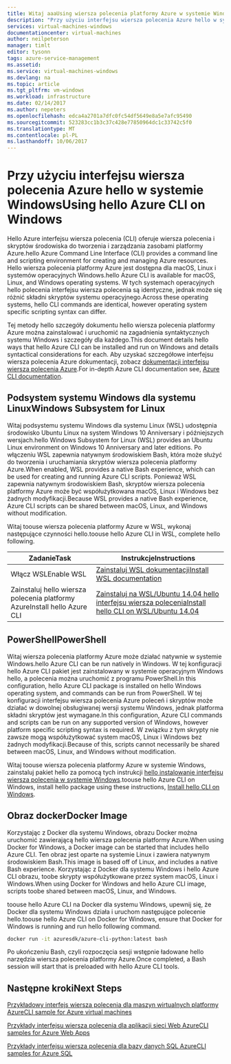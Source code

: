 ```yaml
---
title: Witaj aaaUsing wiersza polecenia platformy Azure w systemie Windows | Dokumentacja firmy Microsoft
description: "Przy użyciu interfejsu wiersza polecenia Azure hello w systemie Windows"
services: virtual-machines-windows
documentationcenter: virtual-machines
author: neilpeterson
manager: timlt
editor: tysonn
tags: azure-service-management
ms.assetid: 
ms.service: virtual-machines-windows
ms.devlang: na
ms.topic: article
ms.tgt_pltfrm: vm-windows
ms.workload: infrastructure
ms.date: 02/14/2017
ms.author: nepeters
ms.openlocfilehash: edca4a2701a7dfc0fc54df5649e8a5e7afc95490
ms.sourcegitcommit: 523283cc1b3c37c428e77850964dc1c33742c5f0
ms.translationtype: MT
ms.contentlocale: pl-PL
ms.lasthandoff: 10/06/2017
---
```

# <a name="using-hello-azure-cli-on-windows"></a><span data-ttu-id="8de65-103">Przy użyciu interfejsu wiersza polecenia Azure hello w systemie Windows</span><span class="sxs-lookup"><span data-stu-id="8de65-103">Using hello Azure CLI on Windows</span></span>

<span data-ttu-id="8de65-104">Hello Azure interfejsu wiersza polecenia (CLI) oferuje wiersza polecenia i skryptów środowiska do tworzenia i zarządzania zasobami platformy Azure.</span><span class="sxs-lookup"><span data-stu-id="8de65-104">hello Azure Command Line Interface (CLI) provides a command line and scripting environment for creating and managing Azure resources.</span></span> <span data-ttu-id="8de65-105">Hello wiersza polecenia platformy Azure jest dostępna dla macOS, Linux i systemów operacyjnych Windows.</span><span class="sxs-lookup"><span data-stu-id="8de65-105">hello Azure CLI is available for macOS, Linux, and Windows operating systems.</span></span> <span data-ttu-id="8de65-106">W tych systemach operacyjnych hello polecenia interfejsu wiersza polecenia są identyczne, jednak może się różnić składni skryptów systemu operacyjnego.</span><span class="sxs-lookup"><span data-stu-id="8de65-106">Across these operating systems, hello CLI commands are identical, however operating system specific scripting syntax can differ.</span></span>

<span data-ttu-id="8de65-107">Tej metody hello szczegóły dokumentu hello wiersza polecenia platformy Azure można zainstalować i uruchomić na zagadnienia syntaktycznych systemu Windows i szczegóły dla każdego.</span><span class="sxs-lookup"><span data-stu-id="8de65-107">This document details hello ways that hello Azure CLI can be installed and run on Windows and details syntactical considerations for each.</span></span> <span data-ttu-id="8de65-108">Aby uzyskać szczegółowe interfejsu wiersza polecenia Azure dokumentacji, zobacz [dokumentacji interfejsu wiersza polecenia Azure]( https://docs.microsoft.com/en-us/cli/azure/overview).</span><span class="sxs-lookup"><span data-stu-id="8de65-108">For in-depth Azure CLI documentation see, [Azure CLI documentation]( https://docs.microsoft.com/en-us/cli/azure/overview).</span></span>

## <a name="windows-subsystem-for-linux"></a><span data-ttu-id="8de65-109">Podsystem systemu Windows dla systemu Linux</span><span class="sxs-lookup"><span data-stu-id="8de65-109">Windows Subsystem for Linux</span></span>

<span data-ttu-id="8de65-110">Witaj podsystemu systemu Windows dla systemu Linux (WSL) udostępnia środowisko Ubuntu Linux na system Windows 10 Anniversary i późniejszych wersjach.</span><span class="sxs-lookup"><span data-stu-id="8de65-110">hello Windows Subsystem for Linux (WSL) provides an Ubuntu Linux environment on Windows 10 Anniversary and later editions.</span></span> <span data-ttu-id="8de65-111">Po włączeniu WSL zapewnia natywnym środowiskiem Bash, która może służyć do tworzenia i uruchamiania skryptów wiersza polecenia platformy Azure.</span><span class="sxs-lookup"><span data-stu-id="8de65-111">When enabled, WSL provides a native Bash experience, which can be used for creating and running Azure CLI scripts.</span></span> <span data-ttu-id="8de65-112">Ponieważ WSL zapewnia natywnym środowiskiem Bash, skryptów wiersza polecenia platformy Azure może być współużytkowana macOS, Linux i Windows bez żadnych modyfikacji.</span><span class="sxs-lookup"><span data-stu-id="8de65-112">Because WSL provides a native Bash experience, Azure CLI scripts can be shared between macOS, Linux, and Windows without modification.</span></span>

<span data-ttu-id="8de65-113">Witaj toouse wiersza polecenia platformy Azure w WSL, wykonaj następujące czynności hello.</span><span class="sxs-lookup"><span data-stu-id="8de65-113">toouse hello Azure CLI in WSL, complete hello following.</span></span>

|<span data-ttu-id="8de65-114">Zadanie</span><span class="sxs-lookup"><span data-stu-id="8de65-114">Task</span></span> | <span data-ttu-id="8de65-115">Instrukcje</span><span class="sxs-lookup"><span data-stu-id="8de65-115">Instructions</span></span> |
|---|---|
| <span data-ttu-id="8de65-116">Włącz WSL</span><span class="sxs-lookup"><span data-stu-id="8de65-116">Enable WSL</span></span> | [<span data-ttu-id="8de65-117">Zainstaluj WSL dokumentacji</span><span class="sxs-lookup"><span data-stu-id="8de65-117">Install WSL documentation </span></span>](https://msdn.microsoft.com/en-us/commandline/wsl/install_guide) |
| <span data-ttu-id="8de65-118">Zainstaluj hello wiersza polecenia platformy Azure</span><span class="sxs-lookup"><span data-stu-id="8de65-118">Install hello Azure CLI</span></span> |[<span data-ttu-id="8de65-119">Zainstaluj na WSL/Ubuntu 14.04 hello interfejsu wiersza polecenia</span><span class="sxs-lookup"><span data-stu-id="8de65-119">Install hello CLI on WSL/Ubuntu 14.04</span></span>](https://docs.microsoft.com/en-us/cli/azure/install-az-cli2#ubuntu)|

## <a name="powershell"></a><span data-ttu-id="8de65-120">PowerShell</span><span class="sxs-lookup"><span data-stu-id="8de65-120">PowerShell</span></span>

<span data-ttu-id="8de65-121">Witaj wiersza polecenia platformy Azure może działać natywnie w systemie Windows.</span><span class="sxs-lookup"><span data-stu-id="8de65-121">hello Azure CLI can be run natively in Windows.</span></span> <span data-ttu-id="8de65-122">W tej konfiguracji hello Azure CLI pakiet jest zainstalowany w systemie operacyjnym Windows hello, a polecenia można uruchomić z programu PowerShell.</span><span class="sxs-lookup"><span data-stu-id="8de65-122">In this configuration, hello Azure CLI package is installed on hello Windows operating system, and commands can be run from PowerShell.</span></span> <span data-ttu-id="8de65-123">W tej konfiguracji interfejsu wiersza polecenia Azure poleceń i skryptów może działać w dowolnej obsługiwanej wersji systemu Windows, jednak platforma składni skryptów jest wymagane.</span><span class="sxs-lookup"><span data-stu-id="8de65-123">In this configuration, Azure CLI commands and scripts can be run on any supported version of Windows, however platform specific scripting syntax is required.</span></span> <span data-ttu-id="8de65-124">W związku z tym skrypty nie zawsze mogą współużytkować system macOS, Linux i Windows bez żadnych modyfikacji.</span><span class="sxs-lookup"><span data-stu-id="8de65-124">Because of this, scripts cannot necessarily be shared between macOS, Linux, and Windows without modification.</span></span>

<span data-ttu-id="8de65-125">Witaj toouse wiersza polecenia platformy Azure w systemie Windows, zainstaluj pakiet hello za pomocą tych instrukcji [hello instalowanie interfejsu wiersza polecenia w systemie Windows](https://docs.microsoft.com/en-us/cli/azure/install-az-cli2#windows).</span><span class="sxs-lookup"><span data-stu-id="8de65-125">toouse hello Azure CLI on Windows, install hello package using these instructions, [Install hello CLI on Windows](https://docs.microsoft.com/en-us/cli/azure/install-az-cli2#windows).</span></span>

## <a name="docker-image"></a><span data-ttu-id="8de65-126">Obraz docker</span><span class="sxs-lookup"><span data-stu-id="8de65-126">Docker Image</span></span>

<span data-ttu-id="8de65-127">Korzystając z Docker dla systemu Windows, obrazu Docker można uruchomić zawierającą hello wiersza polecenia platformy Azure.</span><span class="sxs-lookup"><span data-stu-id="8de65-127">When using Docker for Windows, a Docker image can be started that includes hello Azure CLI.</span></span> <span data-ttu-id="8de65-128">Ten obraz jest oparte na systemie Linux i zawiera natywnym środowiskiem Bash.</span><span class="sxs-lookup"><span data-stu-id="8de65-128">This image is based off of Linux, and includes a native Bash experience.</span></span>  <span data-ttu-id="8de65-129">Korzystając z Docker dla systemu Windows i hello Azure CLI obrazu, toobe skrypty współużytkowane przez system macOS, Linux i Windows.</span><span class="sxs-lookup"><span data-stu-id="8de65-129">When using Docker for Windows and hello Azure CLI image, scripts toobe shared between macOS, Linux, and Windows.</span></span> 

<span data-ttu-id="8de65-130">toouse hello Azure CLI na Docker dla systemu Windows, upewnij się, że Docker dla systemu Windows działa i uruchom następujące polecenie hello.</span><span class="sxs-lookup"><span data-stu-id="8de65-130">toouse hello Azure CLI on Docker for Windows, ensure that Docker for Windows is running and run hello following command.</span></span>

```bash
docker run -it azuresdk/azure-cli-python:latest bash
```

<span data-ttu-id="8de65-131">Po ukończeniu Bash, czyli rozpoczęcia sesji wstępnie ładowane hello narzędzia wiersza polecenia platformy Azure.</span><span class="sxs-lookup"><span data-stu-id="8de65-131">Once completed, a Bash session will start that is preloaded with hello Azure CLI tools.</span></span>

## <a name="next-steps"></a><span data-ttu-id="8de65-132">Następne kroki</span><span class="sxs-lookup"><span data-stu-id="8de65-132">Next Steps</span></span>

[<span data-ttu-id="8de65-133">Przykładowy interfejs wiersza polecenia dla maszyn wirtualnych platformy Azure</span><span class="sxs-lookup"><span data-stu-id="8de65-133">CLI sample for Azure virtual machines</span></span>](../linux/cli-samples.md?toc=%2fazure%2fvirtual-machines%2flinux%2ftoc.json)

[<span data-ttu-id="8de65-134">Przykłady interfejsu wiersza polecenia dla aplikacji sieci Web Azure</span><span class="sxs-lookup"><span data-stu-id="8de65-134">CLI samples for Azure Web Apps</span></span>](../../app-service-web/app-service-cli-samples.md)

[<span data-ttu-id="8de65-135">Przykłady interfejsu wiersza polecenia dla bazy danych SQL Azure</span><span class="sxs-lookup"><span data-stu-id="8de65-135">CLI samples for Azure SQL</span></span>](../../sql-database/sql-database-cli-samples.md)
